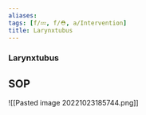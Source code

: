 ```yaml
---
aliases: 
tags: [f/💤, f/⛑️, a/Intervention]
title: Larynxtubus
---
```

### Larynxtubus
## SOP
![[Pasted image 20221023185744.png]]